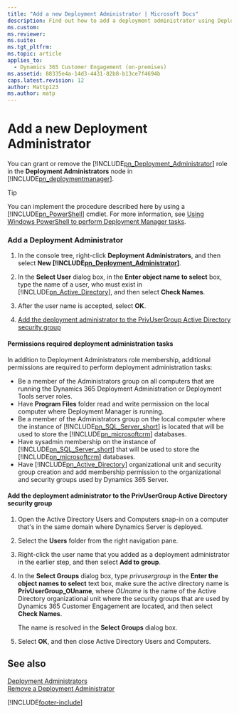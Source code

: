 ```yaml
---
title: "Add a new Deployment Administrator | Microsoft Docs"
description: Find out how to add a deployment administrator using Deployment Manager
ms.custom: 
ms.reviewer: 
ms.suite: 
ms.tgt_pltfrm: 
ms.topic: article
applies_to: 
  - Dynamics 365 Customer Engagement (on-premises)
ms.assetid: 88335e4a-14d3-4431-82b8-b13ce7f4694b
caps.latest.revision: 12
author: Mattp123
ms.author: matp
---
```

# Add a new Deployment Administrator

You can grant or remove the [!INCLUDE[pn_Deployment_Administrator](../includes/pn-deployment-administrator.md)] role in the **Deployment Administrators** node in [!INCLUDE[pn_deploymentmanager](../includes/pn-deploymentmanager.md)].  
  
> [!TIP]
>  You can implement the procedure described here by using a [!INCLUDE[pn_PowerShell](../includes/pn-powershell.md)] cmdlet. For more information, see [Using Windows PowerShell to perform Deployment Manager tasks](powershell-deployment-manager-tasks.md).  

### Add a Deployment Administrator
  
1. In the console tree, right-click **Deployment Administrators**, and then select **New [!INCLUDE[pn_Deployment_Administrator](../includes/pn-deployment-administrator.md)]**.  
  
1. In the **Select User** dialog box, in the **Enter object name to select** box, type the name of a user, who must exist in [!INCLUDE[pn_Active_Directory](../includes/pn-active-directory.md)], and then select **Check Names**.  
  
1. After the user name is accepted, select **OK**.
1. [Add the deployment administrator to the PrivUserGroup Active Directory security group](#add-the-deployment-administrator-to-the-privusergroup-active-directory-security-group)

#### Permissions required deployment administration tasks

In addition to Deployment Administrators role membership, additional permissions are required to perform deployment administration tasks:

- Be a member of the Administrators group on all computers that are running the Dynamics 365 Deployment Administration or Deployment Tools server roles.
- Have **Program Files** folder read and write permission on the local computer where Deployment Manager is running.  
- Be a member of the Administrators group on the local computer where the instance of [!INCLUDE[pn_SQL_Server_short](../includes/pn-sql-server-short.md)] is located that will be used to store the [!INCLUDE[pn_microsoftcrm](../includes/pn-microsoftcrm.md)] databases.  
- Have sysadmin membership on the instance of [!INCLUDE[pn_SQL_Server_short](../includes/pn-sql-server-short.md)] that will be used to store the [!INCLUDE[pn_microsoftcrm](../includes/pn-microsoftcrm.md)] databases.  
- Have [!INCLUDE[pn_Active_Directory](../includes/pn-active-directory.md)] organizational unit and security group creation and add membership permission to the organizational and security groups used by Dynamics 365 Server.

#### Add the deployment administrator to the PrivUserGroup Active Directory security group

1. Open the Active Directory Users and Computers snap-in on a computer that's in the same domain where Dynamics Server is deployed.
1. Select the **Users** folder from the right navigation pane.
1. Right-click the user name that you added as a deployment administrator in the earlier step, and then select **Add to group**.
1. In the **Select Groups** dialog box, type *privusergroup* in the **Enter the object names to select** text box, make sure the active directory name is **PrivUserGroup_OUname**, where *OUname* is the name of the Active Directory organizational unit where the security groups that are used by Dynamics 365 Customer Engagement are located, and then select **Check Names**.
   
    The name is resolved in the **Select Groups** dialog box. 

1. Select **OK**, and then close Active Directory Users and Computers.

## See also  
 [Deployment Administrators](deployment-administrators.md)   
 [Remove a Deployment Administrator](remove-a-deployment-administrator.md)



[!INCLUDE[footer-include](../../../includes/footer-banner.md)]

